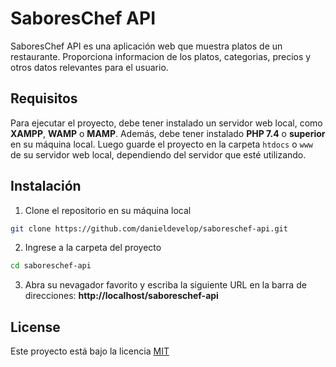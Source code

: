 # SaboresChef API

SaboresChef API es una aplicación web que muestra platos de un restaurante. Proporciona informacion de los platos, categorias, precios y otros 
datos relevantes para el usuario.

## Requisitos

Para ejecutar el proyecto, debe tener instalado un servidor web local, como **XAMPP**, **WAMP** o **MAMP**. Además, debe tener instalado **PHP 7.4** 
o **superior** en su máquina local. Luego guarde el proyecto en la carpeta <code>htdocs</code> o <code>www</code> de su servidor web local, dependiendo
del servidor que esté utilizando.

## Instalación

1. Clone el repositorio en su máquina local

```bash
git clone https://github.com/danieldevelop/saboreschef-api.git
```

2. Ingrese a la carpeta del proyecto

```bash
cd saboreschef-api
```

3. Abra su nevagador favorito y escriba la siguiente URL en la barra de direcciones: **http://localhost/saboreschef-api**


## License

Este proyecto está bajo la licencia [MIT](https://choosealicense.com/licenses/mit/)